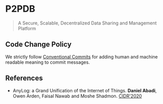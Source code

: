 # P2PDB

> A Secure, Scalable, Decentralized Data Sharing and Management Platform


## Code Change Policy

We strictly follow [Conventional Commits](https://www.conventionalcommits.org/en/v1.0.0/) for adding human and machine readable meaning to commit messages.


## References

- AnyLog: a Grand Unification of the Internet of Things. **Daniel Abadi**, Owen Arden, Faisal Nawab and Moshe Shadmon. [CIDR'2020](http://cidrdb.org/cidr2020/program.html)

